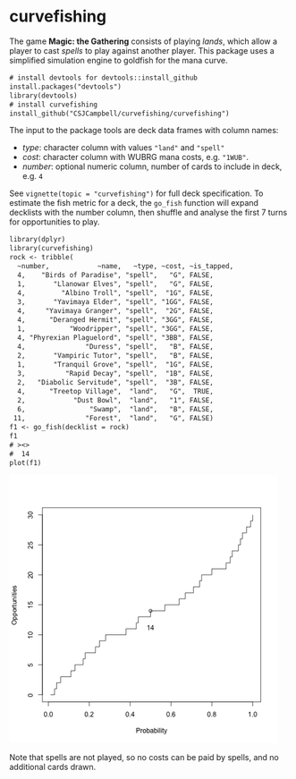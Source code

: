 # curvefishing

The game **Magic: the Gathering** consists of playing _lands_, which allow a player to cast _spells_ to play against another player.
This package uses a simplified simulation engine to goldfish for the mana curve. 

    # install devtools for devtools::install_github
    install.packages("devtools")
    library(devtools)
    # install curvefishing
    install_github("CSJCampbell/curvefishing/curvefishing")

The input to the package tools are deck data frames with column names:

* _type_: character column with values `"land"` and `"spell"`
* _cost_: character column with WUBRG mana costs, e.g. `"1WUB"`.
* _number_: optional numeric column, number of cards to include in deck, e.g. `4`

See `vignette(topic = "curvefishing")` for full deck specification.
To estimate the fish metric for a deck, the `go_fish` function will expand decklists with the number column, then shuffle and analyse the first 7 turns for opportunities to play.

    library(dplyr)
    library(curvefishing)
    rock <- tribble(
      ~number,            ~name,   ~type, ~cost, ~is_tapped,
      4,    "Birds of Paradise", "spell",   "G", FALSE,
      1,       "Llanowar Elves", "spell",   "G", FALSE,
      4,         "Albino Troll", "spell",  "1G", FALSE,
      3,       "Yavimaya Elder", "spell", "1GG", FALSE,
      4,     "Yavimaya Granger", "spell",  "2G", FALSE,
      4,      "Deranged Hermit", "spell", "3GG", FALSE,
      1,           "Woodripper", "spell", "3GG", FALSE,
      4, "Phyrexian Plaguelord", "spell", "3BB", FALSE,
      4,               "Duress", "spell",   "B", FALSE,
      2,       "Vampiric Tutor", "spell",   "B", FALSE,
      1,       "Tranquil Grove", "spell",  "1G", FALSE,
      3,          "Rapid Decay", "spell",  "1B", FALSE,
      2,   "Diabolic Servitude", "spell",  "3B", FALSE,
      4,      "Treetop Village",  "land",   "G",  TRUE,
      2,            "Dust Bowl",  "land",   "1", FALSE,
      6,                "Swamp",  "land",   "B", FALSE,
     11,               "Forest",  "land",   "G", FALSE)
    f1 <- go_fish(decklist = rock)
    f1
    # ><>
    #  14
    plot(f1)

![Turn 7 curve fish for the rock](/fish_the_rock.png?raw=true)

Note that spells are not played, so no costs can be paid by spells, and no additional cards drawn.  

